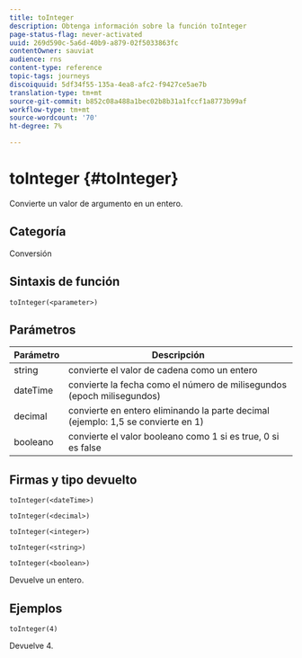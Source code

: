 ```yaml
---
title: toInteger
description: Obtenga información sobre la función toInteger
page-status-flag: never-activated
uuid: 269d590c-5a6d-40b9-a879-02f5033863fc
contentOwner: sauviat
audience: rns
content-type: reference
topic-tags: journeys
discoiquuid: 5df34f55-135a-4ea8-afc2-f9427ce5ae7b
translation-type: tm+mt
source-git-commit: b852c08a488a1bec02b8b31a1fccf1a8773b99af
workflow-type: tm+mt
source-wordcount: '70'
ht-degree: 7%

---
```



# toInteger {#toInteger}

Convierte un valor de argumento en un entero.

## Categoría

Conversión

## Sintaxis de función

`toInteger(<parameter>)`

## Parámetros

| Parámetro | Descripción |
|--- |--- |
| string | convierte el valor de cadena como un entero |
| dateTime | convierte la fecha como el número de milisegundos (epoch milisegundos) |
| decimal | convierte en entero eliminando la parte decimal (ejemplo: 1,5 se convierte en 1) |
| booleano | convierte el valor booleano como 1 si es true, 0 si es false |

## Firmas y tipo devuelto

`toInteger(<dateTime>)`

`toInteger(<decimal>)`

`toInteger(<integer>)`

`toInteger(<string>)`

`toInteger(<boolean>)`

Devuelve un entero.

## Ejemplos

`toInteger(4)`

Devuelve 4.
